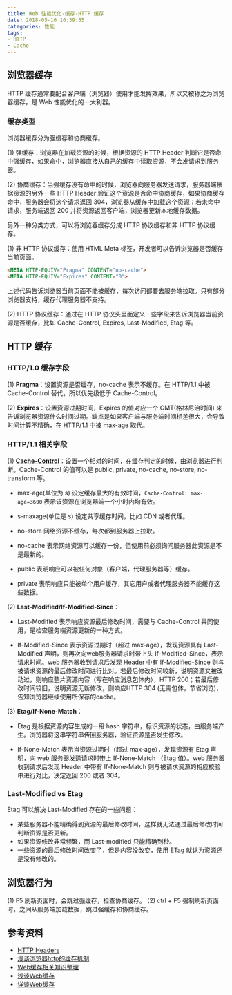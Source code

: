 ```yaml
---
title: Web 性能优化-缓存-HTTP 缓存
date: 2018-05-16 16:39:55
categories: 性能
tags:
- HTTP
- Cache
---
```


## 浏览器缓存

HTTP 缓存通常要配合客户端（浏览器）使用才能发挥效果，所以又被称之为浏览器缓存，是 Web 性能优化的一大利器。

### 缓存类型

浏览器缓存分为强缓存和协商缓存。

(1) 强缓存：浏览器在加载资源的时候，根据资源的 HTTP Header 判断它是否命中强缓存，如果命中，浏览器直接从自己的缓存中读取资源，不会发请求到服务器。

(2) 协商缓存：当强缓存没有命中的时候，浏览器向服务器发送请求，服务器端依据资源的另外一些  HTTP Header 验证这个资源是否命中协商缓存，如果协商缓存命中，服务器会将这个请求返回 304，浏览器从缓存中加载这个资源；若未命中请求，服务端返回 200 并将资源返回客户端，浏览器更新本地缓存数据。

<!--more-->

另外一种分类方式，可以将浏览器缓存分成 HTTP 协议缓存和非 HTTP 协议缓存。

(1) 非 HTTP 协议缓存：使用 HTML Meta 标签，开发者可以告诉浏览器是否缓存当前页面。

```html
<META HTTP-EQUIV="Pragma" CONTENT="no-cache">
<META HTTP-EQUIV="Expires" CONTENT="0">
```

上述代码告诉浏览器当前页面不能被缓存，每次访问都要去服务端拉取。只有部分浏览器支持，缓存代理服务器不支持。

(2) HTTP 协议缓存：通过在 HTTP 协议头里面定义一些字段来告诉浏览器当前资源是否缓存，比如  Cache-Control, Expires, Last-Modified, Etag 等。

## HTTP 缓存


### HTTP/1.0 缓存字段

(1) **Pragma**：设置资源是否缓存，no-cache 表示不缓存。在 HTTP/1.1 中被 Cache-Control 替代，所以优先级低于 Cache-Control。

(2) **Expires**：设置资源过期时间，Expires 的值对应一个 GMT(格林尼治时间) 来告诉浏览器资源什么时间过期。缺点是如果客户端与服务端时间相差很大，会导致时间计算不精确，在 HTTP/1.1 中被 max-age 取代。

### HTTP/1.1 相关字段

(1) **[Cache-Control](https://developer.mozilla.org/zh-CN/docs/Web/HTTP/Headers/Cache-Control)**：设置一个相对的时间，在缓存判定的时候，由浏览器进行判断。Cache-Control 的值可以是 public, private, no-cache, no-store, no-transform 等。

- max-age(单位为 s) 设定缓存最大的有效时间，`Cache-Control: max-age=3600` 表示该资源在浏览器端一个小时内均有效。

- s-maxage(单位是 s) 设定共享缓存时间，比如 CDN 或者代理。
- no-store 网络资源不缓存，每次都到服务器上拉取。
- no-cache 表示网络资源可以缓存一份，但使用前必须询问服务器此资源是不是最新的。
- public 表明响应可以被任何对象（客户端，代理服务器等）缓存。
- private 表明响应只能被单个用户缓存，其它用户或者代理服务器不能缓存这些数据。


(2) **Last-Modified/If-Modified-Since**：

- Last-Modified 表示响应资源最后修改时间，需要与 Cache-Control 共同使用，是检查服务端资源更新的一种方式。

- If-Modified-Since 表示资源过期时（超过 max-age），发现资源具有 Last-Modified 声明，则再次向web服务器请求时带上头 If-Modified-Since，表示请求时间。web 服务器收到请求后发现 Header 中有 If-Modified-Since 则与被请求资源的最后修改时间进行比对。若最后修改时间较新，说明资源又被改动过，则响应整片资源内容（写在响应消息包体内），HTTP 200；若最后修改时间较旧，说明资源无新修改，则响应HTTP 304 (无需包体，节省浏览)，告知浏览器继续使用所保存的cache。

(3) **Etag/If-None-Match**：

- Etag 是根据资源内容生成的一段 hash 字符串，标识资源的状态，由服务端产生。浏览器将这串字符串传回服务器，验证资源是否发生修改。

- If-None-Match 表示当资源过期时（超过 max-age），发现资源有 Etag 声明，向 web 服务器发送请求时带上 If-None-Match （Etag 值）。web 服务器收到请求后发现 Header 中带有 If-None-Match 则与被请求资源的相应校验串进行对比，决定返回 200 或者 304。


### Last-Modified vs Etag

Etag 可以解决 Last-Modified 存在的一些问题：

- 某些服务器不能精确得到资源的最后修改时间，这样就无法通过最后修改时间判断资源是否更新。
- 如果资源修改非常频繁，而 Last-modified 只能精确到秒。
- 一些资源的最后修改时间改变了，但是内容没改变，使用 ETag 就认为资源还是没有修改的。

## 浏览器行为

(1) F5 刷新页面时，会跳过强缓存，检查协商缓存。
(2) ctrl + F5 强制刷新页面时，之间从服务端加载数据，跳过强缓存和协商缓存。


## 参考资料

- [HTTP Headers](https://developer.mozilla.org/zh-CN/docs/Web/HTTP/Headers)
- [浅谈浏览器http的缓存机制](https://www.cnblogs.com/vajoy/p/5341664.html)
- [Web缓存相关知识整理](https://segmentfault.com/a/1190000009638800)
- [浅谈Web缓存](http://www.alloyteam.com/2016/03/discussion-on-web-caching/)
- [详谈Web缓存](https://segmentfault.com/a/1190000006741200)